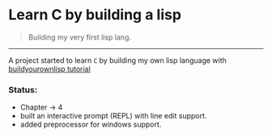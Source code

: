 # Learn C by building a lisp
> Building my very first lisp lang.
---

A project started to learn `C` by building my own lisp language with [buildyourownlisp tutorial](https://buildyourownlisp.com)

### Status:

- Chapter -> 4
- built an interactive prompt (REPL) with line edit support.
- added preprocessor for windows support.
